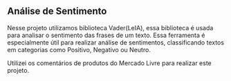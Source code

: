 ## Análise de Sentimento

Nesse projeto utilizamos biblioteca Vader(LeIA), essa biblioteca é usada para analisar o sentimento das frases de um texto. Essa ferramenta é especialmente útil para realizar análise de sentimentos, classificando textos em categorias como Positivo, Negativo ou Neutro.

Utilizei os comentários de produtos do Mercado Livre para realizar este projeto.
